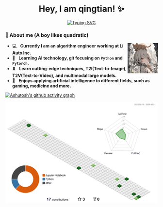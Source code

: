 <div align="center">

# Hey, I am qingtian! ✨

<a href="https://github.com/qingtian5"><img src="https://readme-typing-svg.demolab.com?font=Fira+Code&pause=1000&color=233AF7&center=true&random=false&width=435&lines=Hey%2C+it's+me%F0%9F%91%8B;I+love+AI%F0%9F%94%AD" alt="Typing SVG" /></a>

</div>

<!-- <table>
<tr><td> -->

### 👻 About me (A boy likes quadratic)

<img align="right" width="100" src="./assets/00236-1769824488_sq.jpeg" />

  - 💻 &nbsp; **Currently I am an algorithm engineer working at Li Auto Inc.**
  - 👏 &nbsp; **Learning AI technology, git focusing on `Python` and `Pytorch`.**
  - 🎗️ &nbsp; **Learn cutting-edge techniques, T2I(Text-to-Image), T2V(Text-to-Video), and multimodal large models.**
  - 🧩 &nbsp; **Enjoys applying artificial intelligence to different fields, such as gaming, medicine and more.**


[![Ashutosh's github activity graph](https://github-readme-activity-graph.vercel.app/graph?username=qingtian5&theme=github-light)](https://github.com/qingtian5)

![](profile-3d-contrib/profile-green.svg)


<!-- </td></tr> -->

<!--
**qingtian5/qingtian5** is a ✨ _special_ ✨ repository because its `README.md` (this file) appears on your GitHub profile.

Here are some ideas to get you started:

- 🔭 I’m currently working on ...
- 🌱 I’m currently learning ...
- 👯 I’m looking to collaborate on ...
- 🤔 I’m looking for help with ...
- 💬 Ask me about ...
- 📫 How to reach me: ...
- 😄 Pronouns: ...
- ⚡ Fun fact: ...
-->
